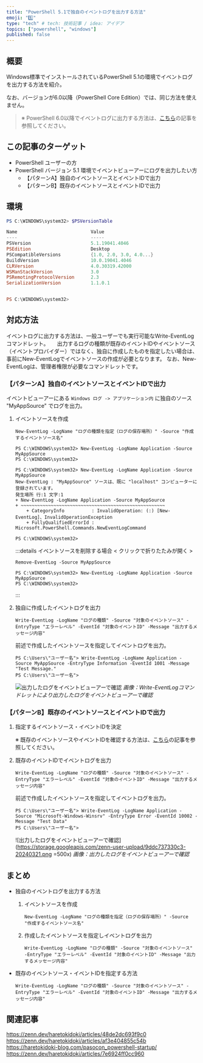 ```yaml
---
title: "PowerShell 5.1で独自のイベントログを出力する方法"
emoji: "5️⃣"
type: "tech" # tech: 技術記事 / idea: アイデア
topics: ["powershell", "windows"]
published: false
---
```

## 概要

Windows標準でインストールされているPowerShell 5.1の環境でイベントログを出力する方法を紹介。

なお、バージョンが6.0以降（PowerShell Core Edition）では、同じ方法を使えません。

> ※ PowerShell 6.0以降でイベントログに出力する方法は、[こちら](https://zenn.dev/haretokidoki/articles/af3e404855c54b)の記事を参照してください。

## この記事のターゲット

- PowerShell ユーザーの方
- PowerShell バージョン 5.1 環境でイベントビューアーにログを出力したい方
    - 【パターンA】独自のイベントソースとイベントIDで出力
    - 【パターンB】既存のイベントソースとイベントIDで出力

## 環境

```powershell
PS C:\WINDOWS\system32> $PSVersionTable

Name                           Value
----                           -----
PSVersion                      5.1.19041.4046
PSEdition                      Desktop
PSCompatibleVersions           {1.0, 2.0, 3.0, 4.0...}
BuildVersion                   10.0.19041.4046
CLRVersion                     4.0.30319.42000
WSManStackVersion              3.0
PSRemotingProtocolVersion      2.3
SerializationVersion           1.1.0.1


PS C:\WINDOWS\system32>
```

## 対応方法

イベントログに出力する方法は、一般ユーザーでも実行可能なWrite-EventLogコマンドレット。
　
出力するログの種類が既存のイベントIDやイベントソース（イベントプロバイダー）ではなく、独自に作成したものを指定したい場合は、事前にNew-EventLogでイベントソースの作成が必要となります。
なお、New-EventLogは、管理者権限が必要なコマンドレットです。

### 【パターンA】独自のイベントソースとイベントIDで出力

イベントビューアーにある `Windows ログ -> アプリケーション内` に独自のソース "MyAppSource" でログを出力。

1. イベントソースを作成

    ```powershell:“管理者として実行”の必要あり
    New-EventLog -LogName "ログの種類を指定（ログの保存場所）" -Source "作成するイベントソース名"
    ```

    ```powershell:実際に実行した結果
    PS C:\WINDOWS\system32> New-EventLog -LogName Application -Source MyAppSource
    PS C:\WINDOWS\system32>
    ```

    ```powershell:すでに指定したイベントソースが存在する場合はエラー
    PS C:\WINDOWS\system32> New-EventLog -LogName Application -Source MyAppSource
    New-EventLog : "MyAppSource" ソースは、既に "localhost" コンピューターに登録されています。
    発生場所 行:1 文字:1
    + New-EventLog -LogName Application -Source MyAppSource
    + ~~~~~~~~~~~~~~~~~~~~~~~~~~~~~~~~~~~~~~~~~~~~~~~~~~~~~
        + CategoryInfo          : InvalidOperation: (:) [New-EventLog]、InvalidOperationException
        + FullyQualifiedErrorId : Microsoft.PowerShell.Commands.NewEventLogCommand

    PS C:\WINDOWS\system32>
    ```

    :::details イベントソースを削除する場合 < クリックで折りたたみが開く >

    ```powershell:“管理者として実行”の必要あり
    Remove-EventLog -Source MyAppSource
    ```

    ```powershell:実際に実行した結果
    PS C:\WINDOWS\system32> New-EventLog -LogName Application -Source MyAppSource
    PS C:\WINDOWS\system32>
    ```

    :::

1. 独自に作成したイベントログを出力

    ```powershell:すでにイベントソースが作成済みの為、ここでは管理者権限は不要
    Write-EventLog -LogName "ログの種類" -Source "対象のイベントソース" -EntryType "エラーレベル" -EventId "対象のイベントID" -Message "出力するメッセージ内容"
    ```

    前述で作成したイベントソースを指定してイベントログを出力。

    ```powershell:実際に実行した結果
    PS C:\Users\"ユーザー名"> Write-EventLog -LogName Application -Source MyAppSource -EntryType Information -EventId 1001 -Message "Test Message."
    PS C:\Users\"ユーザー名">
    ```

    ![出力したログをイベントビューアーで確認](https://storage.googleapis.com/zenn-user-upload/56e5159a66d3-20240306.png)
    *画像：Write-EventLogコマンドレットにより出力したログをイベントビューアーで確認*

### 【パターンB】既存のイベントソースとイベントIDで出力

1. 指定するイベントソース・イベントIDを決定

    ※ 既存のイベントソースやイベントIDを確認する方法は、[こちら](https://zenn.dev/haretokidoki/articles/48de2dc693f9c0)の記事を参照してください。

1. 既存のイベントIDでイベントログを出力

    ```powershell:すでにイベントソースが作成済みの為、ここでは管理者権限は不要
    Write-EventLog -LogName "ログの種類" -Source "対象のイベントソース" -EntryType "エラーレベル" -EventId "対象のイベントID" -Message "出力するメッセージ内容"
    ```

    前述で作成したイベントソースを指定してイベントログを出力。

    ```powershell:実際に実行した結果
    PS C:\Users\"ユーザー名"> Write-EventLog -LogName Application -Source "Microsoft-Windows-Winsrv" -EntryType Error -EventId 10002 -Message "Test Data"
    PS C:\Users\"ユーザー名">
    ```

    ![出力したログをイベントビューアーで確認](https://storage.googleapis.com/zenn-user-upload/9ddc737330c3-20240321.png =500x)
    *画像：出力したログをイベントビューアーで確認*

## まとめ

- 独自のイベントログを出力する方法
    1. イベントソースを作成

        ```powershell:“管理者として実行”の必要あり
        New-EventLog -LogName "ログの種類を指定（ログの保存場所）" -Source "作成するイベントソース名"
        ```

    1. 作成したイベントソースを指定しイベントログを出力

        ```powershell:独自のイベントソースとイベントIDを指定（管理者権限は不要）
        Write-EventLog -LogName "ログの種類" -Source "対象のイベントソース" -EntryType "エラーレベル" -EventId "対象のイベントID" -Message "出力するメッセージ内容"
        ```

- 既存のイベントソース・イベントIDを指定する方法

    ```powershell:既存のイベントソースとイベントIDを指定（管理者権限は不要）
    Write-EventLog -LogName "ログの種類" -Source "対象のイベントソース" -EntryType "エラーレベル" -EventId "対象のイベントID" -Message "出力するメッセージ内容"
    ```

## 関連記事

https://zenn.dev/haretokidoki/articles/48de2dc693f9c0
https://zenn.dev/haretokidoki/articles/af3e404855c54b
https://haretokidoki-blog.com/pasocon_powershell-startup/
https://zenn.dev/haretokidoki/articles/7e6924ff0cc960
